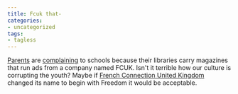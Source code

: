 ```yaml
---
title: Fcuk that-
categories:
- uncategorized
tags:
- tagless
---
```


[Parents][1] are [complaining][2] to schools because their libraries carry magazines that run ads from a company named FCUK.  Isn't it terrible how our culture is corrupting the youth?  Maybe if [French Connection United Kingdom][3] changed its name to begin with Freedom it would be acceptable.

   [1]: http://www.foxnews.com/story/0,2933,99303,00.html
   [2]: http://pub18.ezboard.com/fbalkanscrnagoramontenegroforum.showMessage?topicID=339.topic
   [3]: http://www.fcuk.com/

